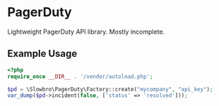 # PagerDuty

Lightweight PagerDuty API library. Mostly incomplete.

## Example Usage

```php
<?php
require_once __DIR__ . '/vendor/autoload.php';

$pd = \Slowbro\PagerDuty\Factory::create("mycompany", "api_key");
var_dump($pd->incident(false, ['status' => 'resolved']));
```

